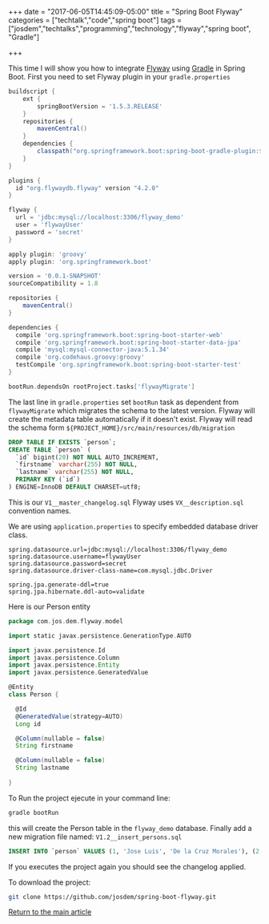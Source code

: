 +++
date = "2017-06-05T14:45:09-05:00"
title = "Spring Boot Flyway"
categories = ["techtalk","code","spring boot"]
tags = ["josdem","techtalks","programming","technology","flyway","spring boot", "Gradle"]

+++


This time I will show you how to integrate [Flyway](https://flywaydb.org/) using [Gradle](https://gradle.org/) in Spring Boot. First you need to set Flyway plugin in your `gradle.properties` 

```groovy
buildscript {
	ext {
		springBootVersion = '1.5.3.RELEASE'
	}
	repositories {
		mavenCentral()
	}
	dependencies {
		classpath("org.springframework.boot:spring-boot-gradle-plugin:${springBootVersion}")
	}
}

plugins {
  id "org.flywaydb.flyway" version "4.2.0"
}

flyway {
  url = 'jdbc:mysql://localhost:3306/flyway_demo'
  user = 'flywayUser'
  password = 'secret'
}

apply plugin: 'groovy'
apply plugin: 'org.springframework.boot'

version = '0.0.1-SNAPSHOT'
sourceCompatibility = 1.8

repositories {
	mavenCentral()
}

dependencies {
  compile 'org.springframework.boot:spring-boot-starter-web'
  compile 'org.springframework.boot:spring-boot-starter-data-jpa'
  compile 'mysql:mysql-connector-java:5.1.34'
  compile 'org.codehaus.groovy:groovy'
  testCompile 'org.springframework.boot:spring-boot-starter-test'
}

bootRun.dependsOn rootProject.tasks['flywayMigrate']
```

The last line in `gradle.properties` set `bootRun` task as dependent from `flywayMigrate` which migrates the schema to the latest version. Flyway will create the metadata table automatically if it doesn't exist. Flyway will read the schema form `${PROJECT_HOME}/src/main/resources/db/migration`

```sql
DROP TABLE IF EXISTS `person`;
CREATE TABLE `person` (
  `id` bigint(20) NOT NULL AUTO_INCREMENT,
  `firstname` varchar(255) NOT NULL,
  `lastname` varchar(255) NOT NULL,
  PRIMARY KEY (`id`)
) ENGINE=InnoDB DEFAULT CHARSET=utf8;
```

This is our `V1__master_changelog.sql` Flyway uses `VX__description.sql` convention names.

We are using `application.properties` to specify embedded database driver class.

```properties
spring.datasource.url=jdbc:mysql://localhost:3306/flyway_demo
spring.datasource.username=flywayUser
spring.datasource.password=secret
spring.datasource.driver-class-name=com.mysql.jdbc.Driver

spring.jpa.generate-ddl=true
spring.jpa.hibernate.ddl-auto=validate
```

Here is our Person entity

```groovy
package com.jos.dem.flyway.model

import static javax.persistence.GenerationType.AUTO

import javax.persistence.Id
import javax.persistence.Column
import javax.persistence.Entity
import javax.persistence.GeneratedValue

@Entity
class Person {

  @Id
  @GeneratedValue(strategy=AUTO)
  Long id

  @Column(nullable = false)
  String firstname

  @Column(nullable = false)
  String lastname
  
}
```

To Run the project ejecute in your command line:

```bash
gradle bootRun
```

this will create the Person table in the `flyway_demo` database. Finally add a new migration file named: `V1.2__insert_persons.sql`

```sql
INSERT INTO `person` VALUES (1, 'Jose Luis', 'De la Cruz Morales'), (2, 'Eric', 'Haddad')
```

If you executes the project again you should see the changelog applied.

To download the project:

```bash
git clone https://github.com/josdem/spring-boot-flyway.git
```

[Return to the main article](/techtalk/spring)